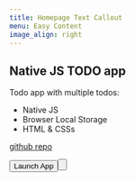 ```yaml
---
title: Homepage Text Callout
menu: Easy Content
image_align: right
---
```


## Native JS TODO app

Todo app with multiple todos:

- Native JS
- Browser Local Storage
- HTML & CSSs

[github repo](https://github.com/soltonbaev/native-js-todo-app)

<button class="btn">Launch App<button>
